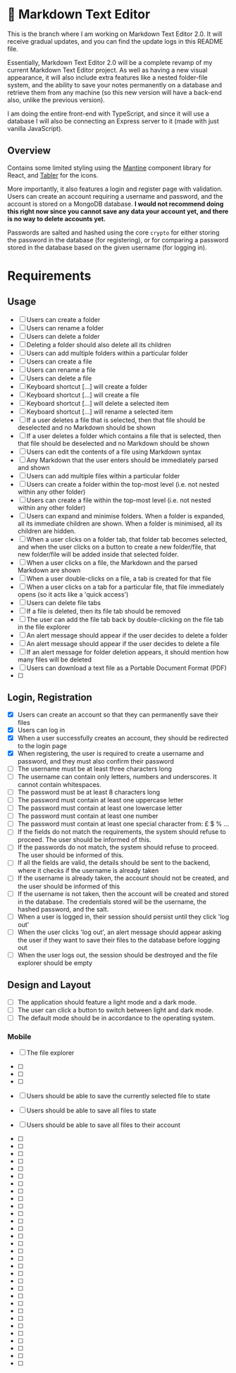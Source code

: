# :notebook: Markdown Text Editor

This is the branch where I am working on Markdown Text Editor 2.0. It will receive gradual updates, and you can find the update logs in this README file.

Essentially, Markdown Text Editor 2.0 will be a complete revamp of my current Markdown Text Editor project. As well as having a new visual appearance, it will also include extra features like a nested folder-file system, and the ability to save your notes permanently on a database and retrieve them from any machine (so this new version will have a back-end also, unlike the previous version).

I am doing the entire front-end with TypeScript, and since it will use a database I will also be connecting an Express server to it (made with just vanilla JavaScript).

## Overview

Contains some limited styling using the [Mantine](https://mantine.dev/) component library for React, and [Tabler](https://tabler.io/icons) for the icons.

More importantly, it also features a login and register page with validation. Users can create an account requiring a username and password, and the account is stored on a MongoDB database. **I would not recommend doing this right now since you cannot save any data your account yet, and there is no way to delete accounts yet.**

Passwords are salted and hashed using the core `crypto` for either storing the password in the database (for registering), or for comparing a password stored in the database based on the given username (for logging in).

# Requirements

## Usage

- [ ] Users can create a folder
- [ ] Users can rename a folder
- [ ] Users can delete a folder
- [ ] Deleting a folder should also delete all its children
- [ ] Users can add multiple folders within a particular folder
- [ ] Users can create a file
- [ ] Users can rename a file
- [ ] Users can delete a file
- [ ] Keyboard shortcut [...] will create a folder
- [ ] Keyboard shortcut [...] will create a file
- [ ] Keyboard shortcut [...] will delete a selected item
- [ ] Keyboard shortcut [...] will rename a selected item
- [ ] If a user deletes a file that is selected, then that file should be deselected and no Markdown should be shown
- [ ] If a user deletes a folder which contains a file that is selected, then that file should be deselected and no Markdown should be shown
- [ ] Users can edit the contents of a file using Markdown syntax
- [ ] Any Markdown that the user enters should be immediately parsed and shown
- [ ] Users can add multiple files within a particular folder
- [ ] Users can create a folder within the top-most level (i.e. not nested within any other folder)
- [ ] Users can create a file within the top-most level (i.e. not nested within any other folder)
- [ ] Users can expand and minimise folders. When a folder is expanded, all its immediate children are shown. When a folder is minimised, all its children are hidden.
- [ ] When a user clicks on a folder tab, that folder tab becomes selected, and when the user clicks on a button to create a new folder/file, that new folder/file will be added inside that selected folder.
- [ ] When a user clicks on a file, the Markdown and the parsed Markdown are shown
- [ ] When a user double-clicks on a file, a tab is created for that file
- [ ] When a user clicks on a tab for a particular file, that file immediately opens (so it acts like a 'quick access')
- [ ] Users can delete file tabs
- [ ] If a file is deleted, then its file tab should be removed
- [ ] The user can add the file tab back by double-clicking on the file tab in the file explorer
- [ ] An alert message should appear if the user decides to delete a folder
- [ ] An alert message should appear if the user decides to delete a file
- [ ] If an alert message for folder deletion appears, it should mention how many files will be deleted
- [ ] Users can download a text file as a Portable Document Format (PDF)
- [ ]

## Login, Registration

- [x] Users can create an account so that they can permanently save their files
- [x] Users can log in
- [x] When a user successfully creates an account, they should be redirected to the login page
- [x] When registering, the user is required to create a username and password, and they must also confirm their password
- [ ] The username must be at least three characters long
- [ ] The username can contain only letters, numbers and underscores. It cannot contain whitespaces.
- [ ] The password must be at least 8 characters long
- [ ] The password must contain at least one uppercase letter
- [ ] The password must contain at least one lowercase letter
- [ ] The password must contain at least one number
- [ ] The password must contain at least one special character from: £ $ % ...
- [ ] If the fields do not match the requirements, the system should refuse to proceed. The user should be informed of this.
- [ ] If the passwords do not match, the system should refuse to proceed. The user should be informed of this.
- [ ] If all the fields are valid, the details should be sent to the backend, where it checks if the username is already taken
- [ ] If the username is already taken, the account should not be created, and the user should be informed of this
- [ ] If the username is not taken, then the account will be created and stored in the database. The credentials stored will be the username, the hashed password, and the salt.
- [ ] When a user is logged in, their session should persist until they click 'log out'
- [ ] When the user clicks 'log out', an alert message should appear asking the user if they want to save their files to the database before logging out
- [ ] When the user logs out, the session should be destroyed and the file explorer should be empty

## Design and Layout

- [ ] The application should feature a light mode and a dark mode.
- [ ] The user can click a button to switch between light and dark mode.
- [ ] The default mode should be in accordance to the operating system.

### Mobile

- [ ] The file explorer

- [ ]
- [ ]
- [ ]
- [ ] Users should be able to save the currently selected file to state
- [ ] Users should be able to save all files to state
- [ ] Users should be able to save all files to their account
- [ ]
- [ ]
- [ ]
- [ ]
- [ ]
- [ ]
- [ ]
- [ ]
- [ ]
- [ ]
- [ ]
- [ ]
- [ ]
- [ ]
- [ ]
- [ ]
- [ ]
- [ ]
- [ ]
- [ ]
- [ ]
- [ ]
- [ ]
- [ ]
- [ ]
- [ ]
- [ ]
- [ ]
- [ ]
- [ ]
- [ ]
